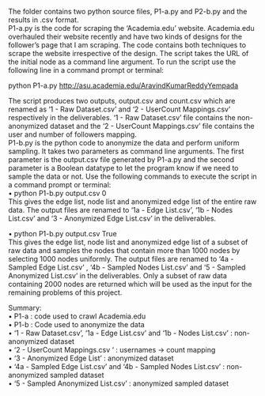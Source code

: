 The folder contains two python source files, P1-a.py and P2-b.py and the results in .csv format.  
P1-a.py is the code for scraping the ‘Academia.edu’ website. Academia.edu overhauled their website recently and have two kinds of designs for the follower’s page that I am scraping. The code contains both techniques to scrape the website irrespective of the design. The script takes the URL of the initial node as a command line argument. To run the script use the following line in a command prompt or terminal:  
  
python P1-a.py http://asu.academia.edu/AravindKumarReddyYempada  
  
 The script produces two outputs, output.csv and count.csv which are renamed as ‘1 - Raw Dataset.csv’ and ‘2 - UserCount Mappings.csv’ respectively in the deliverables. ‘1 - Raw Dataset.csv’ file contains the non-anonymized dataset and the ‘2 - UserCount Mappings.csv’ file contains the user and number of followers mapping.  
P1-b.py is the python code to anonymize the data and perform uniform sampling. It takes two parameters as command line arguments. The first parameter is the output.csv file generated by P1-a.py and the second parameter is a Boolean datatype to let the program know if we need to sample the data or not. Use the following commands to execute the script in a command prompt or terminal:  
•	python P1-b.py output.csv 0       
	This gives the edge list, node list and anonymized edge list of the entire raw data. The output files are renamed to ‘1a - Edge List.csv’, ‘1b - Nodes List.csv’ and ‘3 - Anonymized Edge List.csv’ in the deliverables.  
       
•	python P1-b.py output.csv True  
	This gives the edge list, node list and anonymized edge list of a subset of raw data and samples the nodes that contain more than 1000 nodes by selecting 1000 nodes uniformly. The output files are renamed to ‘4a - Sampled Edge List.csv’ , ‘4b - Sampled Nodes List.csv’ and ‘5 - Sampled Anonymized List.csv’ in the deliverables. Only a subset of raw data containing 2000 nodes are returned which will be used as the input for the remaining problems of this project.    




Summary:  
•	P1-a   : code used to crawl Academia.edu  
•	P1-b   : Code used to anonymize the data  
•	‘1 - Raw Dataset.csv’, ‘1a - Edge List.csv’ and ‘1b - Nodes List.csv’   : non-anonymized dataset  
•	‘2 - UserCount Mappings.csv ‘          : usernames -> count mapping  
•	‘3 - Anonymized Edge List’                : anonymized dataset  
•	‘4a - Sampled Edge List.csv’ and ‘4b - Sampled Nodes List.csv’ : non-anonymized sampled dataset  
•	‘5 - Sampled Anonymized List.csv’    : anonymized sampled dataset  
